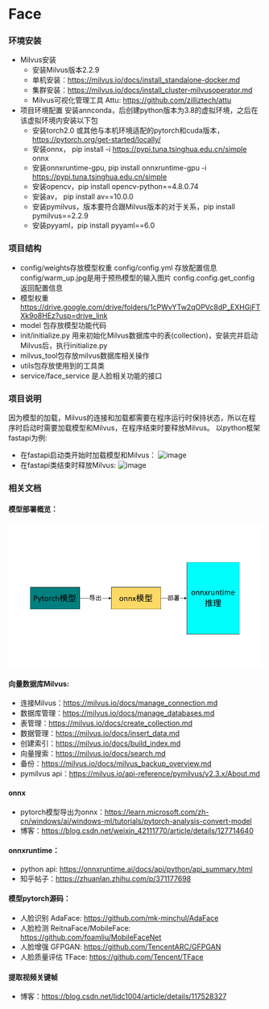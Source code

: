 # Face

### 环境安装
+ Milvus安装
  - 安装Milvus版本2.2.9
  - 单机安装：https://milvus.io/docs/install_standalone-docker.md
  - 集群安装：https://milvus.io/docs/install_cluster-milvusoperator.md
  - Milvus可视化管理工具 Attu: https://github.com/zilliztech/attu
+ 项目环境配置
  安装annconda，后创建python版本为3.8的虚拟环境，之后在该虚拟环境内安装以下包
  - 安装torch2.0 或其他与本机环境适配的pytorch和cuda版本，https://pytorch.org/get-started/locally/
  - 安装onnx， pip install -i https://pypi.tuna.tsinghua.edu.cn/simple onnx
  - 安装onnxruntime-gpu, pip install onnxruntime-gpu -i https://pypi.tuna.tsinghua.edu.cn/simple
  - 安装opencv，pip install opencv-python==4.8.0.74
  - 安装av， pip install av==10.0.0
  - 安装pymilvus，版本要符合跟Milvus版本的对于关系，pip install pymilvus==2.2.9
  - 安装pyyaml，pip install pyyaml==6.0
  


### 项目结构
+ config/weights存放模型权重 config/config.yml 存放配置信息 config/warm_up.jpg是用于预热模型的输入图片 config.config.get_config 返回配置信息
+ 模型权重 https://drive.google.com/drive/folders/1cPWvYTw2qOPVc8dP_EXHGjFTXk9o8HEz?usp=drive_link
+ model 包存放模型功能代码
+ init/initialize.py 用来初始化Milvus数据库中的表(collection)，安装完并启动Milvus后，执行initialize.py
+ milvus_tool包存放milvus数据库相关操作
+ utils包存放使用到的工具类
+ service/face_service 是人脸相关功能的接口


### 项目说明
因为模型的加载，Milvus的连接和加载都需要在程序运行时保持状态，所以在程序时启动时需要加载模型和Milvus，在程序结束时要释放Milvus。
以python框架fastapi为例:
+ 在fastapi启动类开始时加载模型和Milvus：
  ![image](https://github.com/jieblue/Face/assets/53696774/7e68352b-6a77-45c5-a955-2a5067e9f289)
+ 在fastapi类结束时释放Milvus:
  ![image](https://github.com/jieblue/Face/assets/53696774/75d2ccb3-0c46-43d2-bf8e-2bd617dd1fc3)


### 相关文档

#### 模型部署概览：
  ![img.png](img.png)

#### 向量数据库Milvus:
  + 连接Milvus：https://milvus.io/docs/manage_connection.md
  + 数据库管理：https://milvus.io/docs/manage_databases.md
  + 表管理：https://milvus.io/docs/create_collection.md
  + 数据管理：https://milvus.io/docs/insert_data.md
  + 创建索引：https://milvus.io/docs/build_index.md
  + 向量搜索：https://milvus.io/docs/search.md
  + 备份：https://milvus.io/docs/milvus_backup_overview.md
  + pymilvus api：https://milvus.io/api-reference/pymilvus/v2.3.x/About.md

#### onnx
  + pytorch模型导出为onnx：https://learn.microsoft.com/zh-cn/windows/ai/windows-ml/tutorials/pytorch-analysis-convert-model
  + 博客：https://blog.csdn.net/weixin_42111770/article/details/127714640
#### onnxruntime：
  + python api: https://onnxruntime.ai/docs/api/python/api_summary.html
  + 知乎帖子：https://zhuanlan.zhihu.com/p/371177698

#### 模型pytorch源码：
  + 人脸识别 AdaFace: https://github.com/mk-minchul/AdaFace
  + 人脸检测 ReitnaFace/MobileFace: https://github.com/foamliu/MobileFaceNet
  + 人脸增强 GFPGAN: https://github.com/TencentARC/GFPGAN
  + 人脸质量评估 TFace: https://github.com/Tencent/TFace

#### 提取视频关键帧
  + 博客：https://blog.csdn.net/lidc1004/article/details/117528327




  
